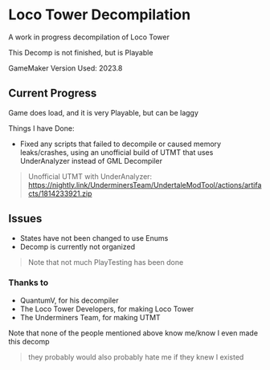 # Loco Tower Decompilation
A work in progress decompilation of Loco Tower

This Decomp is not finished, but is Playable

GameMaker Version Used: 2023.8

## Current Progress
Game does load, and it is very Playable, but can be laggy

Things I have Done:
- Fixed any scripts that failed to decompile or caused memory leaks/crashes, using an unofficial build of UTMT that uses UnderAnalyzer instead of GML Decompiler
> Unofficial UTMT with UnderAnalyzer: https://nightly.link/UnderminersTeam/UndertaleModTool/actions/artifacts/1814233921.zip

## Issues
- States have not been changed to use Enums
- Decomp is currently not organized

> Note that not much PlayTesting has been done

### Thanks to
- QuantumV, for his decompiler
- The Loco Tower Developers, for making Loco Tower
- The Underminers Team, for making UTMT

Note that none of the people mentioned above know me/know I even made this decomp
> they probably would also probably hate me if they knew I existed

